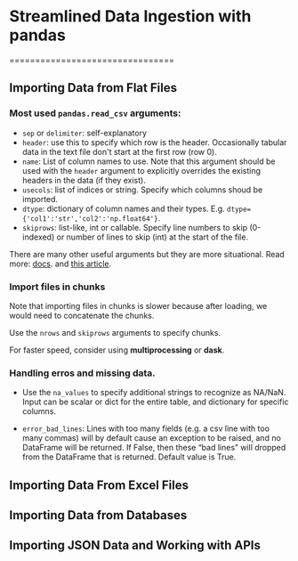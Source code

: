 # Streamlined Data Ingestion with pandas



================================

## Importing Data from Flat Files

### Most used `pandas.read_csv` arguments:

- `sep` or `delimiter`: self-explanatory
- `header`: use this to specify which row is the header. Occasionally tabular data in the text file don't start at the first row (row 0).
- `name`: List of column names to use. Note that this argument should be used with the `header` argument to explicitly overrides the existing headers in the data (if  they exist).
- `usecols`: list of indices or string. Specify which columns shoud be imported.
- `dtype`: dictionary of column names and their types. E.g. `dtype={'col1':'str','col2':'np.float64'}`.
- `skiprows`: list-like, int or callable. Specify line numbers to skip (0-indexed) or number of lines to skip (int) at the start of the file.

There are many other useful arguments but they are more situational. Read more: [docs](https://pandas.pydata.org/pandas-docs/stable/reference/api/pandas.read_csv.html). and [this article](https://towardsdatascience.com/%EF%B8%8F-load-the-same-csv-file-10x-times-faster-and-with-10x-less-memory-%EF%B8%8F-e93b485086c7).

### Import files in chunks

Note that importing files in chunks is slower because after loading, we would need to concatenate the chunks.

Use the `nrows` and `skiprows` arguments to specify chunks.

For faster speed, consider using __multiprocessing__ or __dask__.

### Handling erros and missing data.

- Use the `na_values` to specify additional strings to recognize as NA/NaN. Input can be scalar or dict for the entire table, and dictionary for specific columns.

-  `error_bad_lines`: Lines with too many fields (e.g. a csv line with too many commas) will by default cause an exception to be raised, and no DataFrame will be returned. If False, then these “bad lines” will dropped from the DataFrame that is returned. Default value is True.


## Importing Data From Excel Files





## Importing Data from Databases




## Importing JSON Data and Working with APIs
